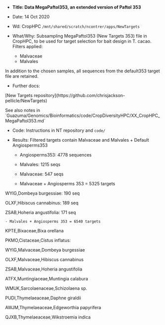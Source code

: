 
- **Title: Data MegaPaftol353, an extended version of Paftol 353**
- Date: 14 Oct 2020

- Wd: CropHPC `/mnt/shared/scratch/ncontrer/apps/NewTargets`
- What/Why: Subsampling MegaPaftol353 (New Targets 353) file in CropHPC, to be used for target selection for bait design in T. cacao. Filters applied:
	- Malvaceae
	- Malvales
<p>In addition to the chosen samples, all sequences from the default353 target file are retained.

- Further docs: 
<p>[New Targets repository](https://github.com/chrisjackson-pellicle/NewTargets)
<p> See also notes in `Guazuma/Genomics/Bioinformatics/code/CropDiversityHPC/XX_CropHPC_MegaPaftol353.md`

- Code: Instructions in NT repository and `code/` 
- Results: Filtered targets contain Malvaceae and Malvales + Default Angiosperms353

	- Angiosperms353: 4778 sequences
	- Malvales: 1215 seqs
	- Malvaceae: 547 seqs

	- Malvaceae + Angiosperms 353 = 5325 targets
<p>WYIG,Dombeya burgessiae: 190 seq
<p>OLXF,Hibiscus cannabinus: 189 seq
<p>ZSAB,Hoheria angustifolia: 171 seq

	- Malvales + Angiosperms 353 = 6540 targets
<p>KPTE,Bixaceae,Bixa orellana
<p>PKMO,Cistaceae,Cistus inflatus:
<p>WYIG,Malvaceae,Dombeya burgessiae
<p>OLXF,Malvaceae,Hibiscus cannabinus
<p>ZSAB,Malvaceae,Hoheria angustifolia
<p>ATFX,Muntingiaceae,Muntingia calabura
<p>WMUK,Sarcolaenaceae,Schizolaena sp.
<p>PUDI,Thymelaeaceae,Daphne giraldii
<p>AWJM,Thymelaeaceae,Edgeworthia papyrifera
<p>QJXB,Thymelaeaceae,Wikstroemia indica


